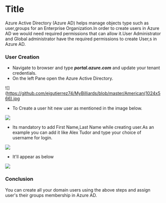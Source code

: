 # Title

Azure Active Directory (Azure AD) helps manage objects type such as user,groups for an Enterprise Organization.In order to create users in Azure AD we would need required permissions that can allow it.User Administrator and Global administrator have the required permissions to create User,s in Azure AD.


### User Creation

* Navigate to browser and type _**portal.azure.com**_ and update your tenant credentials.
* On the left Pane open the Azure Active Directory.

![](https://github.com/ejgutierrez74/MyBilliards/blob/master/American(1024x566).jpg

* To Create a user hit new user as mentioned in the image below.

![](number/2.png)

* Its mandatory to add First Name,Last Name while creating user.As an example you can add it like Alex Tudor and type your choice of username for login.

![](number/3.png)

* It'll appear as below

![](number/4.png)

### Conclusion

You can create all your domain users using the above steps and assign user's their groups membership in Azure AD.
